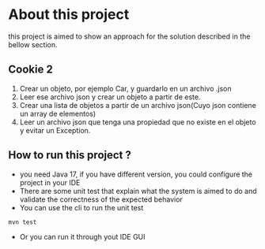 # About this project
this project is aimed to show an approach for the solution described in the
bellow section.
## Cookie 2
1. Crear un objeto, por ejemplo Car, y guardarlo en un archivo .json
2. Leer ese archivo json y crear un objeto a partir de este.
3. Crear una lista de objetos a partir de un archivo json(Cuyo json contiene un array de elementos)
4. Leer un archivo json que tenga una propiedad que no existe en el objeto y evitar un Exception.

## How to run this project ?
- you need Java 17, if you have different version, you could configure the project in your IDE
- There are some unit test that explain what the system is aimed to do
and validate the correctness of the expected behavior
- You can use the cli to run the unit test

```
mvn test
```
- Or you can run it through yout IDE GUI
